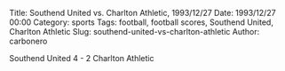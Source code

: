 Title: Southend United vs. Charlton Athletic, 1993/12/27
Date: 1993/12/27 00:00
Category: sports
Tags: football, football scores, Southend United, Charlton Athletic
Slug: southend-united-vs-charlton-athletic
Author: carbonero


Southend United 4 - 2 Charlton Athletic
